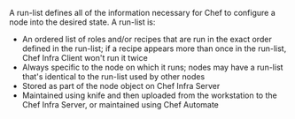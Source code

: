 A run-list defines all of the information necessary for Chef to
configure a node into the desired state. A run-list is:

- An ordered list of roles and/or recipes that are run in the exact
    order defined in the run-list; if a recipe appears more than once in
    the run-list, Chef Infra Client won't run it twice
- Always specific to the node on which it runs; nodes may have a
    run-list that's identical to the run-list used by other nodes
- Stored as part of the node object on Chef Infra Server
- Maintained using knife and then uploaded from the workstation to the
    Chef Infra Server, or maintained using Chef Automate
